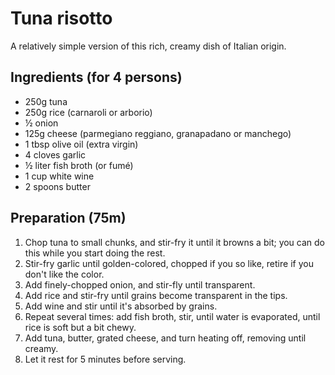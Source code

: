 # Tuna risotto

A relatively simple version of this rich, creamy dish of Italian origin.

## Ingredients (for 4 persons)

* 250g tuna
* 250g rice (carnaroli or arborio)
* ½ onion
* 125g cheese (parmegiano reggiano, granapadano or manchego)
* 1 tbsp olive oil (extra virgin)
* 4 cloves garlic
* ½ liter fish broth (or fumé)
* 1 cup white wine
* 2 spoons butter

## Preparation (75m)

1. Chop tuna to small chunks, and stir-fry it until it browns a bit; you can do this while you start doing the rest.
1. Stir-fry garlic until golden-colored, chopped if you so like, retire if you don't like the color.
2. Add finely-chopped onion, and stir-fly until transparent.
3. Add rice and stir-fry until grains become transparent in the tips.
4. Add wine and stir until it's absorbed by grains.
5. Repeat several times: add fish broth, stir, until water is evaporated, until rice is soft but a bit chewy.
6. Add tuna, butter, grated cheese, and turn heating off, removing until creamy.
7. Let it rest for 5 minutes before serving.